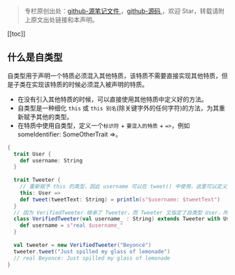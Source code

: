 > 专栏原创出处：[github-源笔记文件 ](https://github.com/GourdErwa/review-notes/tree/master/language/scala-basis) ，[github-源码 ](https://github.com/GourdErwa/scala-advanced/tree/master/scala-base/src/main/scala/com/gourd/scala/base/)，欢迎 Star，转载请附上原文出处链接和本声明。

[[toc]] 
## 什么是自类型
自类型用于声明一个特质必须混入其他特质，该特质不需要直接实现其他特质，但是子类在实现该特质的时候必须混入被声明的特质。  
* 在没有引入其他特质的时候，可以直接使用其他特质中定义好的方法。  
* 自类型是一种细化 `this` 或 `this 别名`(除关键字外的任何字符)的方法，为其重新赋予其他的类型。  
* 在特质中使用自类型，定义一个`标识符` + `要混入的特质` + `=>`，例如 someIdentifier: SomeOtherTrait =>。  
```scala
{
  trait User {
    def username: String
  }
  
  trait Tweeter {
    // 重新赋予 this 的类型，因此 username 可以在 tweet() 中使用，这里可以定义 this 为除关键字之外的任何字符。
    this: User =>
    def tweet(tweetText: String) = println(s"$username: $tweetText")
  }
  // 因为 VerifiedTweeter 继承了 Tweeter，而 Tweeter 又指定了自类型 User，所以 VerifiedTweeter 还需要混入 User
  class VerifiedTweeter(val username_ : String) extends Tweeter with User {
  	def username = s"real $username_"
  }
  
  val tweeter = new VerifiedTweeter("Beyoncé")
  tweeter.tweet("Just spilled my glass of lemonade")
  // real Beyoncé: Just spilled my glass of lemonade
}
```